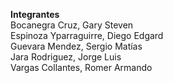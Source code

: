 **Integrantes**  
Bocanegra Cruz, Gary Steven   
Espinoza Yparraguirre, Diego Edgard   
Guevara Mendez, Sergio Matías    
Jara Rodriguez, Jorge Luis   
Vargas Collantes, Romer Armando 
